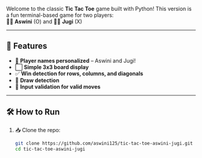 Welcome to the classic **Tic Tac Toe** game built with Python! This version is a fun terminal-based game for two players:  
🧑‍🦰 **Aswini** (O) and 👨‍🦱 **Jugi** (X)

---

## 🌟 Features

- 🔴 **Player names personalized** – Aswini and Jugi!
- ⬜ **Simple 3x3 board display**
- ✅ **Win detection for rows, columns, and diagonals**
- 🤝 **Draw detection**
- 🎯 **Input validation for valid moves**

---

## 🛠️ How to Run

1. 📥 Clone the repo:
   ```bash
   git clone https://github.com/aswini125/tic-tac-toe-aswini-jugi.git
   cd tic-tac-toe-aswini-jugi
